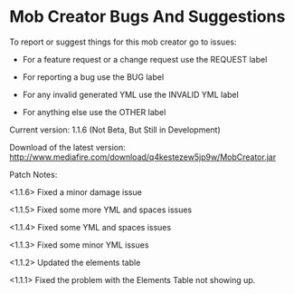 # Mob Creator Bugs And Suggestions

To report or suggest things for this mob creator go to issues:

* For a feature request or a change request use the REQUEST label

* For reporting a bug use the BUG label

* For any invalid generated YML use the INVALID YML label

* For anything else use the OTHER label

Current version: 1.1.6 (Not Beta, But Still in Development)

Download of the latest version:
http://www.mediafire.com/download/q4kestezew5jp9w/MobCreator.jar


Patch Notes:

<1.1.6> Fixed a minor damage issue

<1.1.5> Fixed some more YML and spaces issues

<1.1.4> Fixed some YML and spaces issues

<1.1.3> Fixed some minor YML issues

<1.1.2> Updated the elements table

<1.1.1> Fixed the problem with the Elements Table not showing up. 
